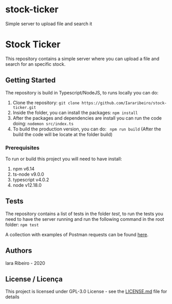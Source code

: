# stock-ticker
Simple server to upload file and search it
# Stock Ticker

This repository contains a simple server where you can upload a file and search for an specific stock.

## Getting Started

The repository is build in Typescript/NodeJS, to runs locally you can do:
1. Clone the repository:
```git clone https://github.com/Iararibeiro/stock-ticker.git```
2. Inside the folder, you can install the packages:
```npm install```
3. After the packages and dependencies are install you can run the code doing:
```nodemon src/index.ts```
4. To build the production version, you can do:
``` npm run build```
(After the build the code will be locate at the folder build)

### Prerequisites

To run or build this project you will need to have install:
1. npm v6.14
2. ts-node v9.0.0
3. typescript v4.0.2
4. node v12.18.0

## Tests

The repository contains a list of tests in the folder *test*, to run the tests you need to have the server running and run the following command in the root folder:
```npm test```

A collection with examples of Postman requests can be found [here](https://github.com/Iararibeiro/stock-ticker/blob/master/tests/stock-picker.postman_collection.json).

## Authors

Iara Ribeiro - 2020

## License / Licença

This project is licensed under GPL-3.0 License - see the [LICENSE.md](LICENSE.md) file for details